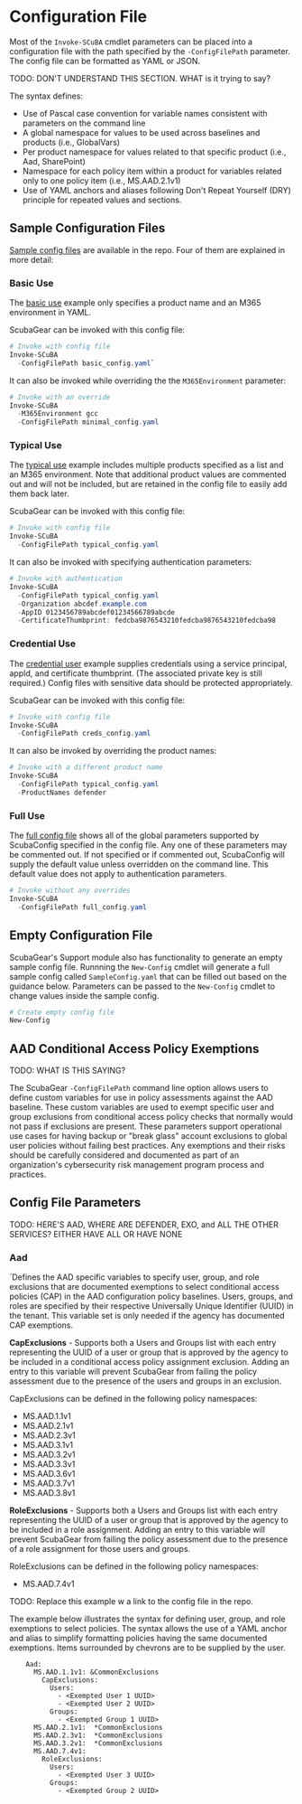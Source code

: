 # Configuration File

Most of the `Invoke-SCuBA` cmdlet parameters can be placed into a configuration file with the path specified by the `-ConfigFilePath` parameter.  The config file can be formatted as YAML or JSON.

TODO: DON'T UNDERSTAND THIS SECTION.  WHAT is it trying to say?

The syntax defines:
* Use of Pascal case convention for variable names consistent with parameters on the command line
* A global namespace for values to be used across baselines and products (i.e., GlobalVars)
* Per product namespace for values related to that specific product (i.e., Aad, SharePoint)
* Namespace for each policy item within a product for variables related only to one policy item (i.e., MS.AAD.2.1v1)
* Use of YAML anchors and aliases following Don't Repeat Yourself (DRY) principle for repeated values and sections.  

## Sample Configuration Files

[Sample config files](https://github.com/cisagov/ScubaGear/tree/main/PowerShell/ScubaGear/Sample-Config-Files) are available in the repo.  Four of them are explained in more detail:

### Basic Use

The [basic use](https://github.com/cisagov/ScubaGear/blob/main/PowerShell/ScubaGear/Sample-Config-Files/basic_config.yaml) example only specifies a product name and an M365 environment in YAML.

ScubaGear can be invoked with this config file:

```powershell
# Invoke with config file
Invoke-SCuBA 
  -ConfigFilePath basic_config.yaml`
```

It can also be invoked while overriding the the `M365Environment` parameter:

```powershell
# Invoke with an override
Invoke-SCuBA 
  -M365Environment gcc 
  -ConfigFilePath minimal_config.yaml
```

### Typical Use

The [typical use](https://github.com/cisagov/ScubaGear/blob/main/PowerShell/ScubaGear/Sample-Config-Files/typical_config.yaml) example includes multiple products specified as a list and an M365 environment. Note that additional product values are commented out and will not be included, but are retained in the config file to easily add them back later. 

ScubaGear can be invoked with this config file:

```powershell
# Invoke with config file
Invoke-SCuBA 
  -ConfigFilePath typical_config.yaml
```

It can also be invoked with specifying authentication parameters:

```powershell
# Invoke with authentication
Invoke-SCuBA 
  -ConfigFilePath typical_config.yaml
  -Organization abcdef.example.com
  -AppID 0123456789abcdef01234566789abcde
  -CertificateThumbprint: fedcba9876543210fedcba9876543210fedcba98
```

### Credential Use

The [credential user](https://github.com/cisagov/ScubaGear/blob/main/PowerShell/ScubaGear/Sample-Config-Files/creds_config.yaml) example supplies credentials using a service principal, appId, and certificate thumbprint. (The associated private key is still required.)  Config files with sensitive data should be protected appropriately.

ScubaGear can be invoked with this config file:

```powershell
# Invoke with config file
Invoke-SCuBA 
  -ConfigFilePath creds_config.yaml
```

It can also be invoked by overriding the product names:

```powershell
# Invoke with a different product name
Invoke-SCuBA
  -ConfigFilePath typical_config.yaml
  -ProductNames defender
```

### Full Use

The [full config file](https://github.com/cisagov/ScubaGear/blob/main/PowerShell/ScubaGear/Sample-Config-Files/full_config.yaml) shows all of the global parameters supported by ScubaConfig specified in the config file. Any one of these parameters may be commented out. If not specified or if commented out, ScubaConfig will supply the default value unless overridden on the command line. This default value does not apply to authentication parameters.

```powershell
# Invoke without any overrides
Invoke-SCuBA 
  -ConfigFilePath full_config.yaml
```

## Empty Configuration File

ScubaGear's Support module also has functionality to generate an empty sample config file. Runnning the `New-Config` cmdlet will generate a full sample config called `SampleConfig.yaml` that can be filled out based on the guidance below. Parameters can be passed to the `New-Config` cmdlet to change values inside the sample config.

```powershell
# Create empty config file
New-Config
```

## AAD Conditional Access Policy Exemptions

TODO: WHAT IS THIS SAYING?

The ScubaGear `-ConfigFilePath` command line option allows users to define custom variables for use in policy assessments against the AAD baseline. These custom variables are used to exempt specific user and group exclusions from conditional access policy checks that normally would not pass if exclusions are present. These parameters support operational use cases for having backup or "break glass" account exclusions to global user policies without failing best practices. Any exemptions and their risks should be carefully considered and documented as part of an organization's cybersecurity risk management program process and practices.

## Config File Parameters

TODO: HERE'S AAD, WHERE ARE DEFENDER, EXO, and ALL THE OTHER SERVICES?  EITHER HAVE ALL OR HAVE NONE

### Aad

`Defines the AAD specific variables to specify user, group, and role exclusions that are documented exemptions to select conditional access policies (CAP) in the AAD configuration policy baselines. Users, groups, and roles are specified by their respective Universally Unique Identifier (UUID) in the tenant. This variable set is only needed if the agency has documented CAP exemptions.

**CapExclusions** - Supports both a Users and Groups list with each entry representing the UUID of a user or group that is approved by the agency to be included in a conditional access policy assignment exclusion. Adding an entry to this variable will prevent ScubaGear from failing the policy assessment due to the presence of the users and groups in an exclusion.

CapExclusions can be defined in the following policy namespaces:

- MS.AAD.1.1v1
- MS.AAD.2.1v1
- MS.AAD.2.3v1
- MS.AAD.3.1v1
- MS.AAD.3.2v1
- MS.AAD.3.3v1
- MS.AAD.3.6v1
- MS.AAD.3.7v1
- MS.AAD.3.8v1

**RoleExclusions** - Supports both a Users and Groups list with each entry representing the UUID of a user or group that is approved by the agency to be included in a role assignment. Adding an entry to this variable will prevent ScubaGear from failing the policy assessment due to the presence of a role assignment for those users and groups.

RoleExclusions can be defined in the following policy namespaces:

- MS.AAD.7.4v1

TODO:  Replace this example w a link to the config file in the repo.

The example below illustrates the syntax for defining user, group, and role exemptions to select policies. The syntax allows the use of a YAML anchor and alias to simplify formatting policies having the same documented exemptions. Items surrounded by chevrons are to be supplied by the user.

        Aad:
          MS.AAD.1.1v1: &CommonExclusions
            CapExclusions:
              Users:
                - <Exempted User 1 UUID>
                - <Exempted User 2 UUID>
              Groups:
                - <Exempted Group 1 UUID>
          MS.AAD.2.1v1:  *CommonExclusions
          MS.AAD.2.3v1:  *CommonExclusions
          MS.AAD.3.2v1:  *CommonExclusions
          MS.AAD.7.4v1:
            RoleExclusions:
              Users:
                - <Exempted User 3 UUID>
              Groups:
                - <Exempted Group 2 UUID>
